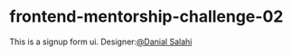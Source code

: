 # frontend-mentorship-challenge-02
This is a signup form ui.
Designer:[@Danial Salahi](https://github.com/dansalahi)
